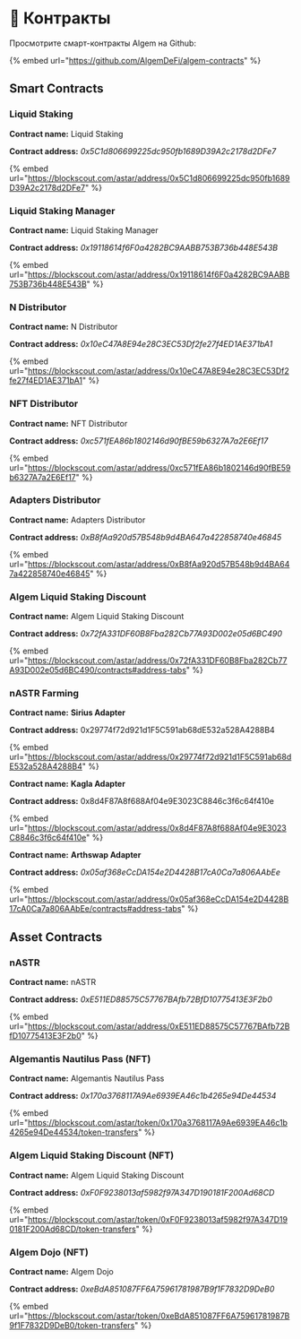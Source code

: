 # 📃 Контракты

Просмотрите смарт-контракты Algem на Github:

{% embed url="https://github.com/AlgemDeFi/algem-contracts" %}

## Smart Contracts

### Liquid Staking

**Contract name:** Liquid Staking

**Contract address:** _0x5C1d806699225dc950fb1689D39A2c2178d2DFe7_

{% embed url="https://blockscout.com/astar/address/0x5C1d806699225dc950fb1689D39A2c2178d2DFe7" %}

### Liquid Staking Manager

**Contract name:** Liquid Staking Manager

**Contract address:** _0x19118614f6F0a4282BC9AABB753B736b448E543B_

{% embed url="https://blockscout.com/astar/address/0x19118614f6F0a4282BC9AABB753B736b448E543B" %}

### N Distributor

**Contract name:** N Distributor

**Contract address:** _0x10eC47A8E94e28C3EC53Df2fe27f4ED1AE371bA1_

{% embed url="https://blockscout.com/astar/address/0x10eC47A8E94e28C3EC53Df2fe27f4ED1AE371bA1" %}

### NFT Distributor

**Contract name:** NFT Distributor

**Contract address:** _0xc571fEA86b1802146d90fBE59b6327A7a2E6Ef17_

{% embed url="https://blockscout.com/astar/address/0xc571fEA86b1802146d90fBE59b6327A7a2E6Ef17" %}

### Adapters Distributor

**Contract name:** Adapters Distributor

**Contract address:** _0xB8fAa920d57B548b9d4BA647a422858740e46845_

{% embed url="https://blockscout.com/astar/address/0xB8fAa920d57B548b9d4BA647a422858740e46845" %}

### Algem Liquid Staking Discount

**Contract name:** Algem Liquid Staking Discount

**Contract address:** _0x72fA331DF60B8Fba282Cb77A93D002e05d6BC490_

{% embed url="https://blockscout.com/astar/address/0x72fA331DF60B8Fba282Cb77A93D002e05d6BC490/contracts#address-tabs" %}

### nASTR Farming

**Contract name:** **Sirius Adapter**

**Contract address:** 0x29774f72d921d1F5C591ab68dE532a528A4288B4

{% embed url="https://blockscout.com/astar/address/0x29774f72d921d1F5C591ab68dE532a528A4288B4" %}

**Contract name:** **Kagla Adapter**

**Contract address:** 0x8d4F87A8f688Af04e9E3023C8846c3f6c64f410e

{% embed url="https://blockscout.com/astar/address/0x8d4F87A8f688Af04e9E3023C8846c3f6c64f410e" %}

**Contract name:** **Arthswap Adapter**

**Contract address:** _0x05af368eCcDA154e2D4428B17cA0Ca7a806AAbEe_

{% embed url="https://blockscout.com/astar/address/0x05af368eCcDA154e2D4428B17cA0Ca7a806AAbEe/contracts#address-tabs" %}

## Asset Contracts

### nASTR

**Contract name:** nASTR

**Contract address:** _0xE511ED88575C57767BAfb72BfD10775413E3F2b0_

{% embed url="https://blockscout.com/astar/address/0xE511ED88575C57767BAfb72BfD10775413E3F2b0" %}

### Algemantis Nautilus Pass (NFT)

**Contract name:** Algemantis Nautilus Pass

**Contract address:** _0x170a3768117A9Ae6939EA46c1b4265e94De44534_

{% embed url="https://blockscout.com/astar/token/0x170a3768117A9Ae6939EA46c1b4265e94De44534/token-transfers" %}

### Algem Liquid Staking Discount (NFT)

**Contract name:** Algem Liquid Staking Discount

**Contract address:** _0xF0F9238013af5982f97A347D190181F200Ad68CD_

{% embed url="https://blockscout.com/astar/token/0xF0F9238013af5982f97A347D190181F200Ad68CD/token-transfers" %}

### Algem Dojo (NFT)

**Contract name:** Algem Dojo

**Contract address:** _0xeBdA851087FF6A75961781987B9f1F7832D9DeB0_

{% embed url="https://blockscout.com/astar/token/0xeBdA851087FF6A75961781987B9f1F7832D9DeB0/token-transfers" %}
